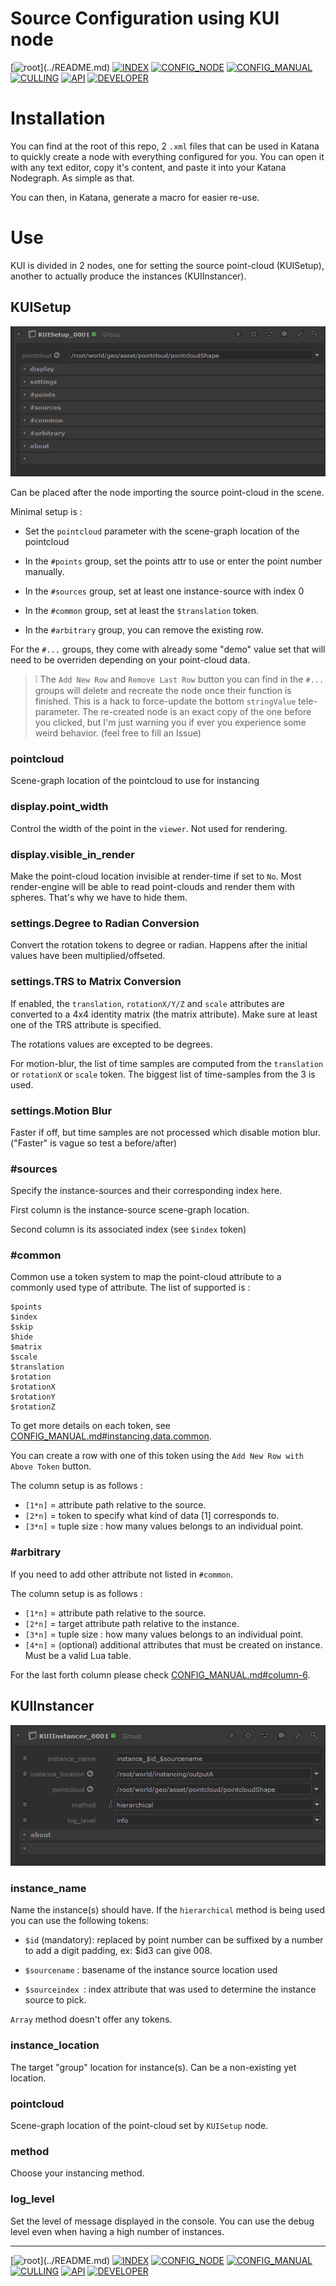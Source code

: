 # Source Configuration using KUI node

[![root](https://img.shields.io/badge/back_to_root-536362?)](../README.md)
[![INDEX](https://img.shields.io/badge/index-4f4f4f?labelColor=blue)](INDEX.md)
[![CONFIG_NODE](https://img.shields.io/badge/config--node-fcb434)](CONFIG_NODE.md)
[![CONFIG_MANUAL](https://img.shields.io/badge/config--manual-4f4f4f)](CONFIG_MANUAL.md)
[![CULLING](https://img.shields.io/badge/culling-4f4f4f)](CULLING.md)
[![API](https://img.shields.io/badge/api-4f4f4f)](API.md)
[![DEVELOPER](https://img.shields.io/badge/developer-4f4f4f)](DEVELOPER.md)

# Installation

You can find at the root of this repo, 2 `.xml` files that can be used in Katana
to quickly create a node with everything configured for you.
You can open it with any text editor, copy it's content, and paste it into
your Katana Nodegraph. As simple as that.

You can then, in Katana, generate a macro for easier re-use.

# Use

KUI is divided in 2 nodes, one for setting the source point-cloud (KUISetup), 
another to actually produce the instances (KUIInstancer).


## KUISetup

![KUISetup screnshot](./img/kuissetup-01.png)

Can be placed after the node importing the source point-cloud in the scene.

Minimal setup is :

- Set the `pointcloud` parameter with the scene-graph location of the pointcloud

- In the `#points` group, set the points attr to use or enter the point number manually.

- In the `#sources` group, set at least one instance-source with index 0

- In the `#common` group, set at least the `$translation` token.

- In the `#arbitrary` group, you can remove the existing row.

For the `#...` groups, they come with already some "demo" value set that will 
need to be overriden depending on your point-cloud data.

> ❕ The `Add New Row` and `Remove Last Row` button you can find in the `#...` groups
> will delete and recreate the node once their function is finished. This is a
> hack to force-update the bottom `stringValue` tele-parameter. The re-created node
> is an exact copy of the one before you clicked, but I'm just warning you if
> ever you experience some weird behavior. (feel free to fill an Issue)

### pointcloud

Scene-graph location of the pointcloud to use for instancing

### display.point_width

Control the width of the point in the `viewer`. Not used for rendering.

### display.visible_in_render

Make the point-cloud location invisible at render-time if set to `No`. Most
render-engine will be able to read point-clouds and render them with spheres.
That's why we have to hide them.

### settings.Degree to Radian Conversion

Convert the rotation tokens to degree or radian.
Happens after the initial values have been multiplied/offseted.

### settings.TRS to Matrix Conversion

If enabled, the `translation`, `rotationX/Y/Z` and `scale` attributes are converted
to a 4x4 identity matrix (the matrix attribute). 
Make sure at least one of the TRS attribute is specified. 

The rotations values are excepted to be degrees.

For motion-blur, the list of time samples are computed from the `translation`
or `rotationX` or `scale` token. The biggest list of time-samples from the 3
is used.

### settings.Motion Blur

Faster if off, but time samples are not processed which disable motion blur.
("Faster" is vague so test a before/after) 


### #sources

Specify the instance-sources and their corresponding index here.

First column is the instance-source scene-graph location.

Second column is its associated index (see `$index` token)

### #common

Common use a token system to map the point-cloud attribute to a commonly used
type of attribute. The list of supported is :
```
$points
$index
$skip
$hide
$matrix
$scale
$translation
$rotation
$rotationX
$rotationY
$rotationZ
```

To get more details on each token, see [CONFIG_MANUAL.md#instancing.data.common](CONFIG_MANUAL.md#instancingdatacommon).

You can create a row with one of this token using the 
`Add New Row with Above Token` button. 

The column setup is as follows :

- `[1*n]` = attribute path relative to the source.
- `[2*n]` = token to specify what kind of data [1] corresponds to.
- `[3*n]` = tuple size : how many values belongs to an individual point.
  
### #arbitrary

If you need to add other attribute not listed in `#common`. 

The column setup is as follows :

- `[1*n]` = attribute path relative to the source.
- `[2*n]` = target attribute path relative to the instance.
- `[3*n]` = tuple size : how many values belongs to an individual point.
- `[4*n]` = (optional) additional attributes that must be created on instance. Must be a valid Lua table.

For the last forth column please check [CONFIG_MANUAL.md#column-6](CONFIG_MANUAL.md#column-4).



## KUIInstancer

![KUISetup screnshot](./img/kuiinstancer-01.png)

### instance_name

Name the instance(s) should have. If the `hierarchical` method is being used
you can use the following tokens: 

- `$id` (mandatory): replaced by point number can be suffixed by a number to add a digit padding, ex: $id3 can give 008.

- `$sourcename` : basename of the instance source location used

- `$sourceindex `: index attribute that was used to determine the instance source to pick.

`Array` method doesn't offer any tokens.

### instance_location

The target "group" location for instance(s). Can be a non-existing yet location.

### pointcloud

Scene-graph location of the point-cloud set by `KUISetup` node.

### method

Choose your instancing method.

### log_level

Set the level of message displayed in the console. You can use the debug level
even when having a high number of instances.

---
[![root](https://img.shields.io/badge/back_to_root-536362?)](../README.md)
[![INDEX](https://img.shields.io/badge/index-4f4f4f?labelColor=blue)](INDEX.md)
[![CONFIG_NODE](https://img.shields.io/badge/config--node-fcb434)](CONFIG_NODE.md)
[![CONFIG_MANUAL](https://img.shields.io/badge/config--manual-4f4f4f)](CONFIG_MANUAL.md)
[![CULLING](https://img.shields.io/badge/culling-4f4f4f)](CULLING.md)
[![API](https://img.shields.io/badge/api-4f4f4f)](API.md)
[![DEVELOPER](https://img.shields.io/badge/developer-4f4f4f)](DEVELOPER.md)
